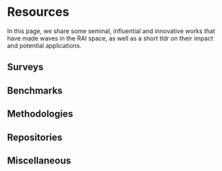 # Resources

In this page, we share some seminal, influential and innovative works that have made waves in the RAI space, as well as a short tldr on their impact and potential applications. 

## Surveys 


## Benchmarks


## Methodologies


## Repositories 


## Miscellaneous